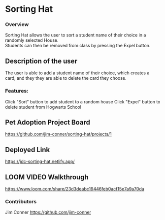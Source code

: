 # Sorting Hat

### Overview
Sorting Hat allows the user to sort a student name of their choice in a randomly selected House.  
Students can then be removed from class by pressing the Expel button.

## Description of the user
The user is able to add a student name of their choice, which creates a card, 
and they they are able to delete the card they choose.

### Features:
Click "Sort" button to add student to a random house
Click "Expel" button to delete student from Hogwarts School

## Pet Adoption Project Board
https://github.com/jim-conner/sorting-hat/projects/1

## Deployed Link
https://jdc-sorting-hat.netlify.app/



## LOOM VIDEO Walkthrough
https://www.loom.com/share/23d3deabc19446feb0acf15e7a9a70da

### Contributors
Jim Conner https://github.com/jim-conner
